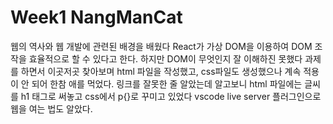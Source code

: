 # Week1 NangManCat
웹의 역사와 웹 개발에 관련된 배경을 배웠다
React가 가상 DOM을 이용하여 DOM 조작을 효율적으로 할 수 있다고 한다.
하지만 DOM이 무엇인지 잘 이해하진 못했다
과제를 하면서 이곳저곳 찾아보며 html 파일을 작성했고, css파일도 생성했으나
계속 적용이 안 되어 한참 애를 먹었다. 링크를 잘못한 줄 알았는데 
알고보니 html 파일에는 글씨를 h1 태그로 써놓고 
css에서 p{}로 꾸미고 있었다
vscode live server 플러그인으로 웹을 여는 법도 알았다.
